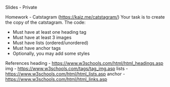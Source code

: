 Slides - Private

Homework - Catstagram (https://kaiz.me/catstagram/)
Your task is to create the copy of the catstagram. The code:

- Must have at least one heading tag
- Must have at least 3 images
- Must have lists (ordered/unordered)
- Must have anchor tags
- Optionally, you may add some styles

References
heading - https://www.w3schools.com/html/html_headings.asp
img - https://www.w3schools.com/tags/tag_img.asp
lists - https://www.w3schools.com/html/html_lists.asp
anchor - https://www.w3schools.com/html/html_links.asp
